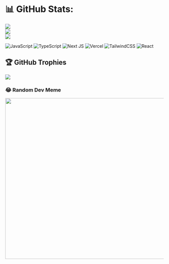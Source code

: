 # 📊 GitHub Stats:

![](https://github-readme-stats.vercel.app/api?username=ddaoxuan&theme=merko&hide_border=true&include_all_commits=true&count_private=true)<br/>
![](https://github-readme-streak-stats.herokuapp.com/?user=ddaoxuan&theme=merko&hide_border=true)<br/>
![](https://github-readme-stats.vercel.app/api/top-langs/?username=ddaoxuan&theme=merko&hide_border=true&include_all_commits=true&count_private=true&layout=compact)

![JavaScript](https://img.shields.io/badge/javascript-%23323330.svg?style=plastic&logo=javascript&logoColor=%23F7DF1E) ![TypeScript](https://img.shields.io/badge/typescript-%23007ACC.svg?style=plastic&logo=typescript&logoColor=white) ![Next JS](https://img.shields.io/badge/Next-black?style=plastic&logo=next.js&logoColor=white) ![Vercel](https://img.shields.io/badge/vercel-%23000000.svg?style=plastic&logo=vercel&logoColor=white) ![TailwindCSS](https://img.shields.io/badge/tailwindcss-%2338B2AC.svg?style=plastic&logo=tailwind-css&logoColor=white) ![React](https://img.shields.io/badge/react-%2320232a.svg?style=plastic&logo=react&logoColor=%2361DAFB)

## 🏆 GitHub Trophies

![](https://github-profile-trophy.vercel.app/?username=ddaoxuan&theme=darkhub&no-frame=true&no-bg=false&margin-w=4)

### 😂 Random Dev Meme

<img src="https://random-memer.herokuapp.com/" width="512px"/>

<!-- Proudly created with GPRM ( https://gprm.itsvg.in ) -->
